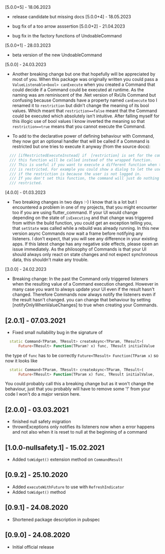 [5.0.0+5] - 18.06.2023
* release candidate but missing docs
[5.0.0+4] - 18.05.2023
* bug fix of a too arrow asssertion
[5.0.0+2] - 21.04.2023

* bug fix in the factory functions of UndoableCommand

[5.0.0+1] - 28.03.2023

* beta version of the new UndoableCommand

[5.0.0] - 24.03.2023

* Another breaking change but one that hopefully will be appreciated by most of you. When this package was originally written you could pass a `ValueListenable<bool> canExecute` when you created a Command that could decide if a Command could be executed at runtime. As the naming was am reminiscent of the .Net version of RxUIs Command but confusing because Commands have a property named `canExecute` too I renamed it to `restriction` but didn't change the meaning of its bool values. Which meant that `restriction==false` meant that the Command could be executed which absolutely isn't intuitive.
After falling myself for this illogic use of bool values I know inverted the meaning so that `restriction==true` means 
that you cannot execute the Command.

* To add to the declarative power of defining behaviour with Command, they now got an optional handler that will be called 
if a Command is restricted but one tries to execute it anyway (from the source docs):

```dart
  /// [ifRestrictedExecuteInstead] if  [restriction] is set for the command and its value is `true`
  /// this function will be called instead of the wrapped function.
  /// This is useful if you want to execute a different function when the command
  /// is restricted. For example you could show a dialog to let the user logg in
  /// if the restriction is because the user is not logged in.
  /// If you don't set this function, the command will just do nothing when it's
  /// restricted.
```

[4.0.0] - 01.03.2023

* Two breaking changes in two days :-) I know that is a lot but I encountered a problem in one of my projects, that you might encounter too if you are using flutter_command. If your UI would change depending on the state of `isExecuting` and that change was triggered from within the build function, you could get an exception telling you, that `setState` was called while a rebuild was already running. In this new version async Commands now wait a frame before notifying any listeners. I don't expect, that you will see any difference in your existing apps. If this latest change has any negative side effects, please open an issue immediately. As the philosophy of Commands is that your UI should always only react on state changes and not expect synchronous data, this shouldn't make any trouble.

[3.0.0] - 24.02.2023

* Breaking change: In the past the Command only triggered listeners when the resulting value of a Command execution changed. However in many case you
want to always update your UI even if the result hasn't changed. Therefore Commands now always notify the listeners even if the result hasn't changed.
you can change that behaviour by setting [notifyOnlyWhenValueChanges] to true when creating your Commands.

## [2.0.1] - 07.03.2021

* Fixed small nullability bug in the signature of 

```Dart
  static Command<TParam, TResult> createAsync<TParam, TResult>(
      Future<TResult> Function(TParam? x) func, TResult initialValue
```

the type of `func` has to be correctly `Future<TResult> Function(TParam x)` so now it looks like
```dart
  static Command<TParam, TResult> createAsync<TParam, TResult>(
      Future<TResult> Function(TParam x) func, TResult initialValue,
```
You could probably call this a breaking change but as it won't change the behaviour, just that you probably will have to remove some '!' from your code I won't do a major version here.

## [2.0.0] - 03.03.2021

* finished null safety migration
* thrownExceptions only notifies its listeners now when a error happens and not also when it is reset to null at the beginning of a command

## [1.0.0-nullsafety.1] - 15.02.2021

* Added `toWidget()` extension method on `CommandResult`

## [0.9.2] - 25.10.2020

* Added `executeWithFuture` to use with `RefreshIndicator`
* Added `toWidget()` method

## [0.9.1] - 24.08.2020

* Shortened package description in pubspec

## [0.9.0] - 24.08.2020

* Initial official release
